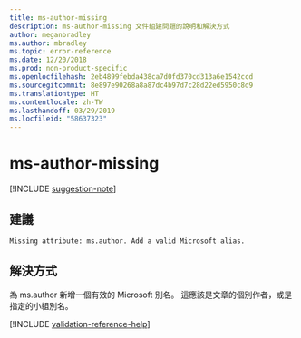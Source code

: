 ```yaml
---
title: ms-author-missing
description: ms-author-missing 文件組建問題的說明和解決方式
author: meganbradley
ms.author: mbradley
ms.topic: error-reference
ms.date: 12/20/2018
ms.prod: non-product-specific
ms.openlocfilehash: 2eb4899febda438ca7d0fd370cd313a6e1542ccd
ms.sourcegitcommit: 8e897e90268a8a87dc4b97d7c28d22ed5950c8d9
ms.translationtype: HT
ms.contentlocale: zh-TW
ms.lasthandoff: 03/29/2019
ms.locfileid: "58637323"
---
```

# <a name="ms-author-missing"></a>ms-author-missing

[!INCLUDE [suggestion-note](includes/suggestion-note.md)]

## <a name="suggestion"></a>建議

`Missing attribute: ms.author. Add a valid Microsoft alias.`

## <a name="resolution"></a>解決方式

為 ms.author 新增一個有效的 Microsoft 別名。 這應該是文章的個別作者，或是指定的小組別名。

<!--make sure to add this file to your includes folder and verify the path-->
[!INCLUDE [validation-reference-help](includes/validation-reference-help.md)]